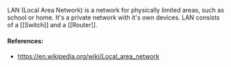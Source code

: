 LAN (Local Area Network) is a network for physically limited areas, such as school or home. It's a private network with it's own devices. LAN consists of a [[Switch]] and a [[Router]].

#### References:
- https://en.wikipedia.org/wiki/Local_area_network